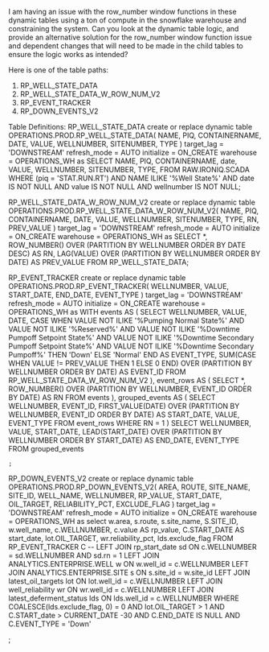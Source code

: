 I am having an issue with the row_number window functions in these dynamic tables using a ton of compute in the snowflake warehouse and constraining the system. Can you look at the dynamic table logic, and provide an alternative solution for the row_number window function issue and dependent changes that will need to be made in the child tables to ensure the logic works as intended?

Here is one of the table paths:
1. RP_WELL_STATE_DATA
2. RP_WELL_STATE_DATA_W_ROW_NUM_V2
3. RP_EVENT_TRACKER
4. RP_DOWN_EVENTS_V2

Table Definitions:
RP_WELL_STATE_DATA
create or replace dynamic table OPERATIONS.PROD.RP_WELL_STATE_DATA(
	NAME,
	PIQ,
	CONTAINERNAME,
	DATE,
	VALUE,
	WELLNUMBER,
	SITENUMBER,
	TYPE
) target_lag = 'DOWNSTREAM' refresh_mode = AUTO initialize = ON_CREATE warehouse = OPERATIONS_WH
 as
    SELECT
      NAME,
      PIQ,
      CONTAINERNAME,
      date,
      VALUE,
      WELLNUMBER,
      SITENUMBER,
      TYPE,
    FROM
      RAW.IRONIQ.SCADA
    WHERE
      (piq = 'STAT.RUN.RT') AND NAME ILIKE '%Well State%'
      AND date IS NOT NULL
      AND value IS NOT NULL
      AND wellnumber IS NOT NULL;

RP_WELL_STATE_DATA_W_ROW_NUM_V2
create or replace dynamic table OPERATIONS.PROD.RP_WELL_STATE_DATA_W_ROW_NUM_V2(
	NAME,
	PIQ,
	CONTAINERNAME,
	DATE,
	VALUE,
	WELLNUMBER,
	SITENUMBER,
	TYPE,
	RN,
	PREV_VALUE
) target_lag = 'DOWNSTREAM' refresh_mode = AUTO initialize = ON_CREATE warehouse = OPERATIONS_WH
 as
SELECT
    *,
    ROW_NUMBER() OVER (PARTITION BY WELLNUMBER ORDER BY DATE DESC) AS RN,
    LAG(VALUE) OVER (PARTITION BY WELLNUMBER ORDER BY DATE) AS PREV_VALUE
FROM RP_WELL_STATE_DATA;


RP_EVENT_TRACKER
create or replace dynamic table OPERATIONS.PROD.RP_EVENT_TRACKER(
	WELLNUMBER,
	VALUE,
	START_DATE,
	END_DATE,
	EVENT_TYPE
) target_lag = 'DOWNSTREAM' refresh_mode = AUTO initialize = ON_CREATE warehouse = OPERATIONS_WH
 as
WITH events AS (
    SELECT
        WELLNUMBER,
        VALUE,
        DATE,
        CASE
            WHEN VALUE NOT ILIKE '%Pumping Normal State%'
            AND VALUE NOT ILIKE '%Reserved%'
            AND VALUE NOT ILIKE '%Downtime Pumpoff Setpoint State%'
            AND VALUE NOT ILIKE '%Downtime Secondary Pumpoff Setpoint State%'
            AND VALUE NOT ILIKE '%Downtime Secondary Pumpoff%'
            THEN 'Down'
            ELSE 'Normal'
        END AS EVENT_TYPE,
        SUM(CASE WHEN VALUE != PREV_VALUE THEN 1 ELSE 0 END) OVER (PARTITION BY WELLNUMBER ORDER BY DATE) AS EVENT_ID
    FROM
        RP_WELL_STATE_DATA_W_ROW_NUM_V2
),
event_rows AS (
    SELECT
        *,
        ROW_NUMBER() OVER (PARTITION BY WELLNUMBER, EVENT_ID ORDER BY DATE) AS RN
    FROM
        events
),
grouped_events AS (
    SELECT
        WELLNUMBER,
        EVENT_ID,
        FIRST_VALUE(DATE) OVER (PARTITION BY WELLNUMBER, EVENT_ID ORDER BY DATE) AS START_DATE,
        VALUE,
        EVENT_TYPE
    FROM
        event_rows
    WHERE
        RN = 1
)
SELECT
    WELLNUMBER,
    VALUE,
    START_DATE,
    LEAD(START_DATE) OVER (PARTITION BY WELLNUMBER ORDER BY START_DATE) AS END_DATE,
    EVENT_TYPE
FROM
    grouped_events

    ;



RP_DOWN_EVENTS_V2
create or replace dynamic table OPERATIONS.PROD.RP_DOWN_EVENTS_V2(
	AREA,
	ROUTE,
	SITE_NAME,
	SITE_ID,
	WELL_NAME,
	WELLNUMBER,
	RP_VALUE,
	START_DATE,
	OIL_TARGET,
	RELIABILITY_PCT,
	EXCLUDE_FLAG
) target_lag = 'DOWNSTREAM' refresh_mode = AUTO initialize = ON_CREATE warehouse = OPERATIONS_WH
 as
select 
      w.area,
      s.route,
      s.site_name,
      S.SITE_ID,
      w.well_name,
      c.WELLNUMBER,
      c.value AS rp_value,
      C.START_DATE AS start_date,
      lot.OIL_TARGET,
      wr.reliability_pct,
      lds.exclude_flag
FROM RP_EVENT_TRACKER C
    -- LEFT JOIN rp_start_date sd ON c.WELLNUMBER = sd.WELLNUMBER AND sd.rn = 1
    LEFT JOIN ANALYTICS.ENTERPRISE.WELL w ON w.well_id = c.WELLNUMBER
    LEFT JOIN ANALYTICS.ENTERPRISE.SITE s ON s.site_id = w.site_id
    LEFT JOIN latest_oil_targets lot ON lot.well_id = c.WELLNUMBER
    LEFT JOIN well_reliability wr ON wr.well_id = c.WELLNUMBER
    LEFT JOIN latest_deferment_status lds ON lds.well_id = c.WELLNUMBER
    WHERE
      COALESCE(lds.exclude_flag, 0) = 0
      AND lot.OIL_TARGET > 1
      AND C.START_date > CURRENT_DATE -30
AND C.END_DATE IS NULL
AND C.EVENT_TYPE = 'Down'

;